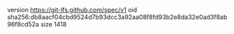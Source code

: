 version https://git-lfs.github.com/spec/v1
oid sha256:db8aacf04cbd9524d7b93dcc3a92aa08f8fd93b2e8da32e0ad3f8ab96f8cd52a
size 1418
